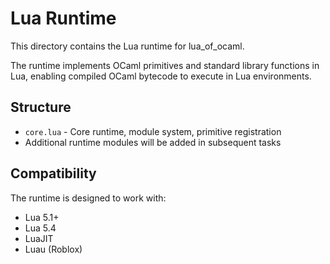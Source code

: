 # Lua Runtime

This directory contains the Lua runtime for lua_of_ocaml.

The runtime implements OCaml primitives and standard library functions in Lua,
enabling compiled OCaml bytecode to execute in Lua environments.

## Structure

- `core.lua` - Core runtime, module system, primitive registration
- Additional runtime modules will be added in subsequent tasks

## Compatibility

The runtime is designed to work with:
- Lua 5.1+
- Lua 5.4
- LuaJIT
- Luau (Roblox)
